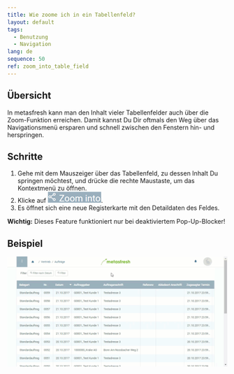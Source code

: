```yaml
---
title: Wie zoome ich in ein Tabellenfeld?
layout: default
tags:
  - Benutzung
  - Navigation
lang: de
sequence: 50
ref: zoom_into_table_field
---
```


## Übersicht
In metasfresh kann man den Inhalt vieler Tabellenfelder auch über die Zoom-Funktion erreichen. Damit kannst Du Dir oftmals den Weg über das Navigationsmenü ersparen und schnell zwischen den Fenstern hin- und herspringen.

## Schritte
1. Gehe mit dem Mauszeiger über das Tabellenfeld, zu dessen Inhalt Du springen möchtest, und drücke die rechte Maustaste, um das Kontextmenü zu öffnen.
1. Klicke auf ![](assets/zoom_into_context.png).
1. Es öffnet sich eine neue Registerkarte mit den Detaildaten des Feldes.

**Wichtig:** Dieses Feature funktioniert nur bei deaktiviertem Pop-Up-Blocker!

## Beispiel
![](assets/zoomen_in_tabellenfeld.gif)
